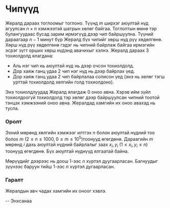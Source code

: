 Чипүүд
======
Жералд дараах тоглоомыг тоглоно. Түүнд $m$ ширхэг аюултай нүд агуулсан $n × n$
хэмжээтэй шатрын хөлөг байгаа. Тоглолтын өмнө тэр булангуудаас бусад зарим
ирмэгүүд дээр чип байршуулна. Түүний дараагаар $n - 1$ минут бүр Жералд бүх
чипийг хөрш нүд рүү хөдөлгөнө. Хөрш нүд рүү хөдөлгөнө гэдэг нь чипний байрлаж
байгаа ирмэгийн эсрэг зүгт орших хөрш нүдэнд авачихыг хэлнэ. Жералд дараах 3
тохиолдолд ялагдана:

- Аль нэг чип нь аюултай нүд нь дээр очсон тохиолдолд.
- Дор хаяж ганц удаа 2 чип нэг нүд нь дээр байрлах үед.
- Дор хаяж ганц удаа 2 чип байрлалаа солисон үед (энэ нь хөлөг тэгш урттай
  тохиолдолд хөлгийн голд тохиолдоно).

Энэ тохиолдлуудад Жералд ялагдаж $0$ оноо авна. Хэрэв ийм зүйл тохиолдоогүй
тохиолдолд тэр хөлөг дээр байршуулсан чипний тоотой тэнцэх хэмжээний оноо авна.
Жералдад хамгийн их оноо авахад нь тусла.


### Оролт
Эхний мөрөнд хөлгийн хэмжээг илтгэх $n$ болон аюултай нүдний тоо болох $m$
($2 ≤ n ≤ 1000, 0 ≤ m ≤ 10^5$)тоонууд өгөгдөнө. Дараагийн $m$ мөрөнд $i$ дахь
аюултай нүдний байрлалыг заах $x_i, y_i$ ($1 ≤ x_i, y_i ≤ n$) тоонууд өгөгдөнө.
Бүх аюултай нүднүүд ялгаатай байна.

Мөрүүдийг дээрээс нь доош 1-ээс $n$ хүртэл дуугаарласан. Багнуудыг зүүнээс
баруун тийш 1-ээс $n$ хүртэл дугаарласан.


### Гаралт
Жералдын авч чадах хамгийн их оноог хэвлэ.

-- Энхсанаа
